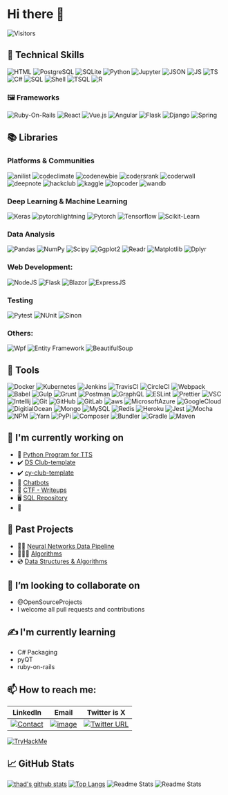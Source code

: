 # Hi there 👋

![Visitors](https://visitor-badge.laobi.icu/badge?page_id=thomasthaddeus.visitor-badge)

## 💼 Technical Skills

![HTML](https://img.shields.io/badge/HTML5-informational?style=for-the-badge&logo=HTML5&color=534F26) ![PostgreSQL](https://img.shields.io/badge/PostgreSQL-informational?style=for-the-badge&logo=PostgreSQL&color=lightblue) ![SQLite](https://img.shields.io/badge/SQLite-informational?style=for-the-badge&logo=SQLite&color=003B57) ![Python](https://img.shields.io/badge/Python-FFD43B?style=for-the-badge&logo=python&logoColor=blue) ![Jupyter](https://img.shields.io/badge/Jupyter%20Notebook-informational?style=for-the-badge&logo=Jupyter&color=F37626) ![JSON](https://img.shields.io/badge/JSON-informational?style=for-the-badge&logo=JSON&color=000000) ![JS](https://img.shields.io/badge/JavaScript-informational?style=for-the-badge&logo=JavaScript&color=F7DF1E) ![TS](https://img.shields.io/badge/TypeScript-informational?style=for-the-badge&logo=TypeScript&color=3178C6) ![C#](https://img.shields.io/badge/C%23-informational?style=for-the-badge&logo=c-sharp&color=239120) ![SQL](https://img.shields.io/badge/SQL-informational?style=for-the-badge&logo=sql&color=4479A1) ![Shell](https://img.shields.io/badge/Shell-informational?style=for-the-badge&logo=shell&color=4EAA25) ![TSQL](https://img.shields.io/badge/TSQL-informational?style=for-the-badge&logo=tsql&color=4479A1) ![R](https://img.shields.io/badge/R-informational?style=for-the-badge&logo=r&color=276DC3)
### 🖼️ Frameworks
![Ruby-On-Rails](https://img.shields.io/badge/Ruby%20on%20Rails-informational?style=for-the-badge&logo=Ruby-on-Rails&color=CC0000) ![React](https://img.shields.io/badge/React-informational?style=for-the-badge&logo=React&color=61DAFB) ![Vue.js](https://img.shields.io/badge/Angular-informational?style=for-the-badge&logo=Angular&color=DD0031) ![Angular](https://img.shields.io/badge/Vue.js-informational?style=for-the-badge&logo=Vue.js&color=4FC08D) ![Flask](https://img.shields.io/badge/Flask-informational?style=for-the-badge&logo=Flask&color=000000) ![Django](https://img.shields.io/badge/Django-informational?style=for-the-badge&logo=Django&color=092E20) ![Spring](https://img.shields.io/badge/Spring-informational?style=for-the-badge&logo=Spring&color=6DB33F)

## 📚 Libraries
### Platforms & Communities
![anilist](https://img.shields.io/badge/AniList-02A9FF?style=for-the-badge&logo=AniList&logoColor=white) ![codeclimate](https://img.shields.io/badge/Code%20Climate-000000?style=for-the-badge&logo=Code%20Climate&logoColor=white) ![codenewbie](https://img.shields.io/badge/CodeNewbie-9013FE?style=for-the-badge&logo=CodeNewbie&logoColor=white) ![codersrank](https://img.shields.io/badge/CodersRank-67A4AC?style=for-the-badge&logo=CodersRank&logoColor=white) ![coderwall](https://img.shields.io/badge/Coderwall-3E8DCC?style=for-the-badge&logo=Coderwall&logoColor=white) ![deepnote](https://img.shields.io/badge/Deepnote-3793EF?style=for-the-badge&logo=Deepnote&logoColor=white) ![hackclub](https://img.shields.io/badge/Hack%20Club-EC3750?style=for-the-badge&logo=Hack%20Club&logoColor=white) ![kaggle](https://img.shields.io/badge/Kaggle-20BEFF?style=for-the-badge&logo=Kaggle&logoColor=white) ![topcoder](https://img.shields.io/badge/Topcoder-29A7DF?style=for-the-badge&logo=Topcoder&logoColor=white) ![wandb](https://img.shields.io/badge/Weights_&_Biases-FFBE00?style=for-the-badge&logo=WeightsAndBiases&logoColor=white)
### Deep Learning & Machine Learning
![Keras](https://img.shields.io/badge/Keras-FF0000?style=for-the-badge&logo=keras&logoColor=white) ![pytorchlightning](https://img.shields.io/badge/Lightning-792DE4?style=for-the-badge&logo=pytorch-lightning&logoColor=white) ![Pytorch](https://img.shields.io/badge/PyTorch-EE4C2C?style=for-the-badge&logo=pytorch&logoColor=white) ![Tensorflow](https://img.shields.io/badge/TensorFlow-FF6F00?style=for-the-badge&logo=tensorflow&logoColor=white) ![Scikit-Learn](https://img.shields.io/badge/-Scikit--Learn-05122A?style=for-the-badge&logo=scikit-learn)
### Data Analysis
![Pandas](https://img.shields.io/badge/Pandas-05122A?style=for-the-badge&logo=pandas) ![NumPy](https://img.shields.io/badge/NumPy-05122A?style=for-the-badge&logo=numpy) ![Scipy](https://img.shields.io/badge/Scipy-05122A?style=for-the-badge&logo=scipy) ![Ggplot2](https://img.shields.io/badge/-Ggplot2-05122A?style=for-the-badge&logo=ggplot2) ![Readr](https://img.shields.io/badge/-Readr-05122A?style=for-the-badge&logo=readr) ![Matplotlib](https://img.shields.io/badge/-Matplotlib-05122A?style=for-the-badge&logo=matplotlib) ![Dplyr](https://img.shields.io/badge/Dplyr-05122A?style=for-the-badge&logo=dplyr)
### Web Development:
![NodeJS](https://img.shields.io/badge/NodeJS-05122A?style=for-the-badge&logo=node.js&logobackground=green)
![Flask](https://img.shields.io/badge/Flask-05122A?style=for-the-badge&logo=flask)
![Blazor](https://img.shields.io/badge/Blazor-05122A?style=for-the-badge&logo=blazor)
![ExpressJS](https://img.shields.io/badge/ExpressJS-05122A?style=for-the-badge&logo=express)
### Testing
![Pytest](https://img.shields.io/badge/Testing-Pytest-05122A?style=for-the-badge&logo=pytest) ![NUnit](https://img.shields.io/badge/Testing-NUnit-05122A?style=for-the-badge&logo=nunit) ![Sinon](https://img.shields.io/badge/Testing-Sinon-05122A?style=for-the-badge)
### Others:
![Wpf](https://img.shields.io/badge/Wpf-05122A?style=for-the-badge) ![Entity Framework](https://img.shields.io/badge/Entity%20Framework-05122A?style=for-the-badge) ![BeautifulSoup](https://img.shields.io/badge/BeautifulSoup-05122A?style=for-the-badge)

## 🧰 Tools

![Docker](https://img.shields.io/badge/Tools-Docker-informational?style=for-the-badge&logo=Docker&color=2496ED) ![Kubernetes](https://img.shields.io/badge/Tools-Kubernetes-informational?style=for-the-badge&logo=Kubernetes&color=326CE5) ![Jenkins](https://img.shields.io/badge/Tools-Jenkins-informational?style=for-the-badge&logo=Jenkins&color=D24939) ![TravisCI](https://img.shields.io/badge/Tools-Travis%20CI-informational?style=for-the-badge&logo=Travis-CI&color=3EAAAF) ![CircleCI](https://img.shields.io/badge/Tools-CircleCI-informational?style=for-the-badge&logo=CircleCI&color=343434) ![Webpack](https://img.shields.io/badge/Tools-Webpack-informational?style=for-the-badge&logo=Webpack&color=8DD6F9) ![Babel](https://img.shields.io/badge/Tools-Babel-informational?style=for-the-badge&logo=Babel&color=F9DC3E) ![Gulp](https://img.shields.io/badge/Tools-Gulp-informational?style=for-the-badge&logo=gulp&color=CF4647) ![Grunt](https://img.shields.io/badge/Tools-Grunt-informational?style=for-the-badge&logo=Grunt&color=FBA919) ![Postman](https://img.shields.io/badge/Tools-Postman-informational?style=for-the-badge&logo=Postman&color=FF6C37) ![GraphQL](https://img.shields.io/badge/Tools-GraphQL-informational?style=for-the-badge&logo=GraphQL&color=E10098) ![ESLint](https://img.shields.io/badge/Tools-ESLint-informational?style=for-the-badge&logo=ESLint&color=4B32C3) ![Prettier](https://img.shields.io/badge/Tools-Prettier-informational?style=for-the-badge&logo=Prettier&color=F7B93E) ![VSC](https://img.shields.io/badge/Tools-VS%20Code-informational?style=for-the-badge&logo=Visual-Studio-Code&color=007ACC) ![Intellij](https://img.shields.io/badge/Tools-IntelliJ%20IDEA-informational?style=for-the-badge&logo=IntelliJ-IDEA&color=000000) ![Git](https://img.shields.io/badge/Tools-Git-informational?style=for-the-badge&logo=Git&color=F05032) ![GitHub](https://img.shields.io/badge/Tools-GitHub-informational?style=for-the-badge&logo=GitHub&color=181717) ![GitLab](https://img.shields.io/badge/Tools-GitLab-informational?style=for-the-badge&logo=GitLab&color=FCA121)
![aws](https://img.shields.io/badge/Cloud-AWS-informational?style=for-the-badge&logo=Amazon-AWS&color=232F3E) ![MicrosoftAzure](https://img.shields.io/badge/Cloud-Azure-informational?style=for-the-badge&logo=Microsoft-Azure&color=0089D6) ![GoogleCloud](https://img.shields.io/badge/Cloud-Google%20Cloud-informational?style=for-the-badge&logo=Google-Cloud&color=4285F4) ![DigitialOcean](https://img.shields.io/badge/Cloud-Digital%20Ocean-informational?style=for-the-badge&logo=DigitalOcean&color=0080FF)
![Mongo](https://img.shields.io/badge/DB-MongoDB-informational?style=for-the-badge&logo=MongoDB&color=47A248) ![MySQL](https://img.shields.io/badge/DB-MySQL-informational?style=for-the-badge&logo=MySQL&color=4479A1) ![Redis](https://img.shields.io/badge/DB-Redis-informational?style=for-the-badge&logo=Redis&color=DC382D) ![Heroku](https://img.shields.io/badge/-Heroku-informational?style=for-the-badge&logo=Heroku&color=430098)
![Jest](https://img.shields.io/badge/Testing-Jest-informational?style=for-the-badge&logo=Jest&color=C21325) ![Mocha](https://img.shields.io/badge/Testing-Mocha-informational?style=for-the-badge&logo=Mocha&color=8D6748)
![NPM](https://img.shields.io/badge/Package%20Manager-npm-informational?style=for-the-badge&logo=npm&color=CB3837) ![Yarn](https://img.shields.io/badge/Package%20Manager-Yarn-informational?style=for-the-badge&logo=Yarn&color=2C8EBB) ![PyPi](https://img.shields.io/badge/Package%20Manager-PyPI-informational?style=for-the-badge&logo=pypi&color=3775A9) ![Composer](https://img.shields.io/badge/Package%20Manager-Composer-informational?style=for-the-badge&logo=composer&color=885630) ![Bundler](https://img.shields.io/badge/Package%20Manager-Bundler-informational?style=for-the-badge&logo=bundler&color=F16830) ![Gradle](https://img.shields.io/badge/Package%20Manager-Gradle-informational?style=for-the-badge&logo=gradle&color=02303A) ![Maven](https://img.shields.io/badge/Package%20Manager-Maven-informational?style=for-the-badge&logo=apache-maven&color=C71A36)

## 🚧 I'm currently working on

- 🤖 [Python Program for TTS][ttspeech]
- ✔️ [DS Club-template][ds-club]
- ✔️ [cy-club-template][cy-club]
- 💬 [Chatbots][chatbots]
- 🎏 [CTF - Writeups][writeups]
- 🖥️ [SQL Repository][sql]
- 🐍 <!--Python Collection of Scripts-->

## 🔭 Past Projects

- 💽🔧 [Neural Networks Data Pipeline][neural-networks]
- 👩🏻‍💻 [Algorithms][alg-1]
- 💿 [Data Structures & Algorithms][algorithms]

## 👯 I’m looking to collaborate on

- @OpenSourceProjects
- I welcome all pull requests and contributions

## ✍️ I'm currently learning

- C# Packaging
- pyQT
- ruby-on-rails

## 📫 How to reach me:

| LinkedIn                           | Email                      | Twitter is X                         |
| ---------------------------------- | -------------------------- | ------------------------------------ |
| [![Contact][linkedin]][linkedin-2] | [![image][email]][email-2] | [![Twitter URL][twitter]][twitter-2] |

[![TryHackMe][thm-pic]][thm]

## 📈 GitHub Stats

[![thad's github stats](https://github-readme-stats.vercel.app/api?username=thomasthaddeus&show_icons=true&theme=gruvbox&langs_count=10)](https://github.com/thomasthaddeus)
[![Top Langs](https://github-readme-stats.vercel.app/api/top-langs/?username=thomasthaddeus&theme=gruvbox)](https://github.com/thomasthaddeus)
![Readme Stats](https://github-readme-stats.vercel.app/api/pin?username=thomasthaddeus&repo=neuralnetworks) ![Readme Stats](https://github-readme-stats.vercel.app/api/pin?username=thomasthaddeus&repo=.github)

[alg-1]: https://github.com/thomasthaddeus/Data-Structures-Algorithms "Data structures &algorithms repository"
[ds-club]: https://github.com/thomasthaddeus/DS-Club-Template "This is a link to a template"
[cy-club]: https://github.com/thomasthaddeus/Cy-Club-Template "This is a link to our cybersecurity club"
[linkedin]: https://github.com/thomasthaddeus/thomasthaddeus/assets/92204097/010f2552-77fd-488f-84eb-2531632fee04
[email]: https://github.com/thomasthaddeus/thomasthaddeus/assets/92204097/a9844a74-a895-4d9c-a040-d2cecab75cd7
[twitter]: https://img.shields.io/twitter/url?style=forthebadge&url=https%3A%2F%2Ftwitter.com%2F
[twitter-2]: https://twitter.com/ThaddeusMaxima "Twitter"
[email-2]: mailto:thaddeus.r.thomas@gmail.com "email"
[linkedin-2]: https://linkedin.com/in/thaddeusthomas "LinkedIn"
[thm]: https://tryhackme.com/p/thaddeus.r.thoma "TryHackMe"
[thm-pic]: https://tryhackme-badges.s3.amazonaws.com/thaddeus.r.thoma.png "TryhackMe image"
[chatbots]: https://github.com/thomasthaddeus/creating_chat_bots "Creating Chatbots"
[ttspeech]: https://github.com/thomasthaddeus/TTS-project
[writeups]: http://apparellnstuff.me/CTF_WriteUps/
[sql]: https://github.com/thomasthaddeus/SQL_All-Brands-Welcome
[neural-networks]: https://github.com/thomasthaddeus/NeuralNetworks
[algorithms]: https://github.com/thomasthaddeus/Data-Structures-Algorithms

